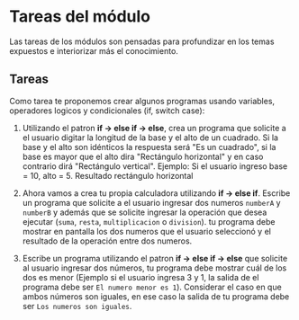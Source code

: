 # Tareas del módulo

Las tareas de los módulos son pensadas para profundizar en los temas expuestos e interiorizar más el conocimiento. 

## Tareas

Como tarea te proponemos crear algunos programas usando variables, operadores logicos y condicionales (if, switch case):

1. Utilizando el patron **if -> else if -> else**, crea un programa que solicite a el usuario digitar la longitud de la base y el alto de un cuadrado. Si la base y el alto son idénticos la respuesta será "Es un cuadrado", si la base es mayor que el alto dira "Rectángulo horizontal" y en caso contrario dirá "Rectángulo vertical". Ejemplo: Si el usuario ingreso base = 10, alto = 5. Resultado rectángulo horizontal

2. Ahora vamos a crea tu propia calculadora utilizando **if -> else if**. Escribe un programa que solicite a el usuario ingresar dos numeros `numberA` y `numberB` y además que se solicite ingresar la operación que desea ejecutar (`suma`, `resta`, `multiplicacion` o `division`). tu programa debe mostrar en pantalla los dos numeros que el usuario seleccionó y el resultado de la operación entre dos numeros.

3. Escribe un programa utilizando el patron **if -> else if -> else** que solicite al usuario ingresar dos números, tu programa debe mostrar cuál de los dos es menor (Ejemplo si el usuario ingresa 3 y 1, la salida de el programa debe ser `El numero menor es 1`). Considerar el caso en que ambos números son iguales, en ese caso la salida de tu programa debe ser `Los numeros son iguales`.


